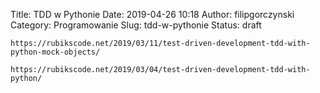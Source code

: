Title: TDD w Pythonie
Date: 2019-04-26 10:18
Author: filipgorczynski
Category: Programowanie
Slug: tdd-w-pythonie
Status: draft

`https://rubikscode.net/2019/03/11/test-driven-development-tdd-with-python-mock-objects/`

`https://rubikscode.net/2019/03/04/test-driven-development-tdd-with-python/`

 
